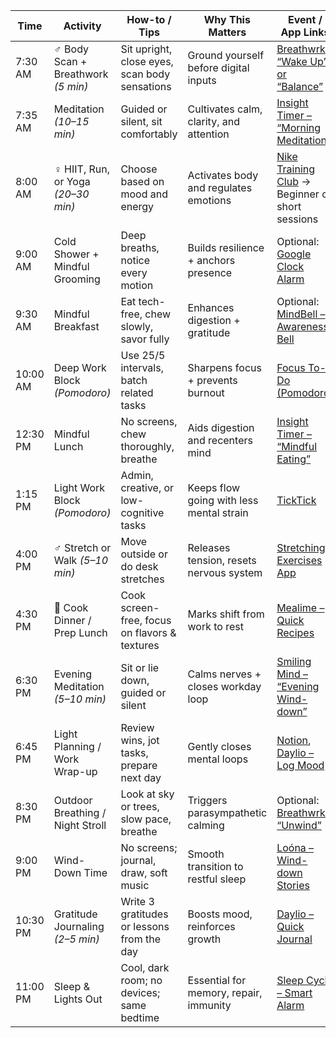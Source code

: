 | Time     | Activity                            | How-to / Tips                                 | Why This Matters                         | Event / App Links                                                                                                                                | Category     | Color | ImageURL                                          | Tags                  |
|----------|-------------------------------------|-----------------------------------------------|------------------------------------------|--------------------------------------------------------------------------------------------------------------------------------------------------|--------------|-------|---------------------------------------------------|-----------------------|
| 7:30 AM  | ♂️ Body Scan + Breathwork *(5 min)* | Sit upright, close eyes, scan body sensations | Ground yourself before digital inputs    | [Breathwrk – “Wake Up” or “Balance”](https://play.google.com/store/apps/details?id=com.breathwrk.breathwrk)                                      | Wellness     | 3     | https://example.com/images/breathwork.png         | morning, breathing    |
| 7:35 AM  | Meditation *(10–15 min)*            | Guided or silent, sit comfortably             | Cultivates calm, clarity, and attention  | [Insight Timer – “Morning Meditation”](https://play.google.com/store/apps/details?id=com.spotlightsix.zentimerlite2)                             | Mindfulness  | 5     | https://example.com/images/meditation.png         | morning, meditation   |
| 8:00 AM  | ♀️ HIIT, Run, or Yoga *(20–30 min)* | Choose based on mood and energy               | Activates body and regulates emotions    | [Nike Training Club](https://play.google.com/store/apps/details?id=com.nike.ntc) → Beginner or short sessions                                    | Fitness      | 9     | https://example.com/images/fitness.png            | exercise, cardio      |
| 9:00 AM  | Cold Shower + Mindful Grooming      | Deep breaths, notice every motion             | Builds resilience + anchors presence     | Optional: [Google Clock Alarm](https://play.google.com/store/apps/details?id=com.google.android.deskclock)                                       | Wellness     | 2     | https://example.com/images/coldshower.png         | morning, routine      |
| 9:30 AM  | Mindful Breakfast                   | Eat tech-free, chew slowly, savor fully       | Enhances digestion + gratitude           | Optional: [MindBell – Awareness Bell](https://play.google.com/store/apps/details?id=net.bellen.directmindbell)                                   | Nutrition    | 4     | https://example.com/images/breakfast.png          | food, mindful eating  |
| 10:00 AM | Deep Work Block *(Pomodoro)*        | Use 25/5 intervals, batch related tasks       | Sharpens focus + prevents burnout        | [Focus To-Do (Pomodoro)](https://play.google.com/store/apps/details?id=com.superelement.pomodoro)                                                | Productivity | 7     | https://example.com/images/deepwork.png           | work, focus           |
| 12:30 PM | Mindful Lunch                       | No screens, chew thoroughly, breathe          | Aids digestion and recenters mind        | [Insight Timer – “Mindful Eating”](https://play.google.com/store/apps/details?id=com.spotlightsix.zentimerlite2)                                 | Nutrition    | 4     | https://example.com/images/lunch.png              | food, mindful eating  |
| 1:15 PM  | Light Work Block *(Pomodoro)*       | Admin, creative, or low-cognitive tasks       | Keeps flow going with less mental strain | [TickTick](https://play.google.com/store/apps/details?id=com.ticktick.task)                                                                      | Productivity | 7     | https://example.com/images/lightwork.png          | work, admin           |
| 4:00 PM  | ♂️ Stretch or Walk *(5–10 min)*     | Move outside or do desk stretches             | Releases tension, resets nervous system  | [Stretching Exercises App](https://play.google.com/store/apps/details?id=stretching.exercises.flexibility)                                       | Wellness     | 3     | https://example.com/images/stretch.png            | break, movement       |
| 4:30 PM  | 🍳 Cook Dinner / Prep Lunch         | Cook screen-free, focus on flavors & textures | Marks shift from work to rest            | [Mealime – Quick Recipes](https://play.google.com/store/apps/details?id=com.mealime.mealplanner)                                                 | Nutrition    | 4     | https://example.com/images/cooking.png            | food, preparation     |
| 6:30 PM  | Evening Meditation *(5–10 min)*     | Sit or lie down, guided or silent             | Calms nerves + closes workday loop       | [Smiling Mind – “Evening Wind-down”](https://play.google.com/store/apps/details?id=au.com.smilingmind.app)                                       | Mindfulness  | 5     | https://example.com/images/evening_meditation.png | evening, meditation   |
| 6:45 PM  | Light Planning / Work Wrap-up       | Review wins, jot tasks, prepare next day      | Gently closes mental loops               | [Notion](https://play.google.com/store/apps/details?id=notion.id), [Daylio – Log Mood](https://play.google.com/store/apps/details?id=net.daylio) | Productivity | 7     | https://example.com/images/planning.png           | planning, review      |
| 8:30 PM  | Outdoor Breathing / Night Stroll    | Look at sky or trees, slow pace, breathe      | Triggers parasympathetic calming         | Optional: [Breathwrk – “Unwind”](https://play.google.com/store/apps/details?id=com.breathwrk.breathwrk)                                          | Wellness     | 3     | https://example.com/images/nightwalk.png          | evening, breathing    |
| 9:00 PM  | Wind-Down Time                      | No screens; journal, draw, soft music         | Smooth transition to restful sleep       | [Loóna – Wind-down Stories](https://play.google.com/store/apps/details?id=com.loona.loonatales)                                                  | Relaxation   | 6     | https://example.com/images/winddown.png           | evening, relaxation   |
| 10:30 PM | Gratitude Journaling *(2–5 min)*    | Write 3 gratitudes or lessons from the day    | Boosts mood, reinforces growth           | [Daylio – Quick Journal](https://play.google.com/store/apps/details?id=net.daylio)                                                               | Mindfulness  | 5     | https://example.com/images/journaling.png         | journaling, gratitude |
| 11:00 PM | Sleep & Lights Out                  | Cool, dark room; no devices; same bedtime     | Essential for memory, repair, immunity   | [Sleep Cycle – Smart Alarm](https://play.google.com/store/apps/details?id=com.northcube.sleepcycle)                                              | Wellness     | 3     | https://example.com/images/sleep.png              | sleep, health         |
